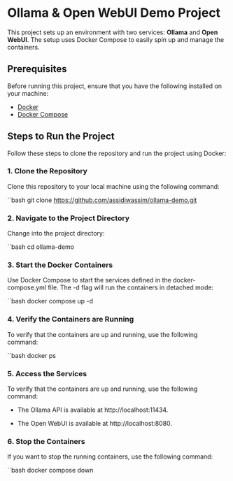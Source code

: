 # Ollama & Open WebUI Demo Project

This project sets up an environment with two services: **Ollama** and **Open WebUI**. The setup uses Docker Compose to easily spin up and manage the containers.

## Prerequisites

Before running this project, ensure that you have the following installed on your machine:

- [Docker](https://www.docker.com/get-started)
- [Docker Compose](https://docs.docker.com/compose/install/)

## Steps to Run the Project

Follow these steps to clone the repository and run the project using Docker:

### 1. Clone the Repository

Clone this repository to your local machine using the following command:

``bash
git clone https://github.com/assidiwassim/ollama-demo.git

### 2. Navigate to the Project Directory
Change into the project directory:

``bash
cd ollama-demo

### 3. Start the Docker Containers
Use Docker Compose to start the services defined in the docker-compose.yml file. The -d flag will run the containers in detached mode:

``bash
docker compose up -d

### 4. Verify the Containers are Running
To verify that the containers are up and running, use the following command:

``bash
docker ps

### 5. Access the Services
To verify that the containers are up and running, use the following command:

- The Ollama API is available at http://localhost:11434.

- The Open WebUI is available at http://localhost:8080.


### 6. Stop the Containers
If you want to stop the running containers, use the following command:

``bash
docker compose down

